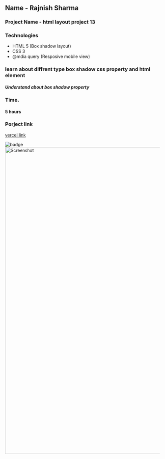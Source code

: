 ## Name - Rajnish Sharma 

### Project Name - html layout project 13

#####  

### Technologies
- HTML 5 (Box shadow layout)
- CSS 3
- @mdia query (Resposive mobile view)

###  learn about diffrent type box shadow css property and html element
#####   Understand about box shadow property
 

### Time.
#### 5 hours

### Porject link
[vercel link ](https://html-css-project13.vercel.app/)

![badge](https://img.shields.io/badge/HTML-CSS-blue)
<img src="https://i2.paste.pics/8f5bf0352c06460122750f48e7b426b8.png" width="1030" height="1000" alt="Screenshot">
